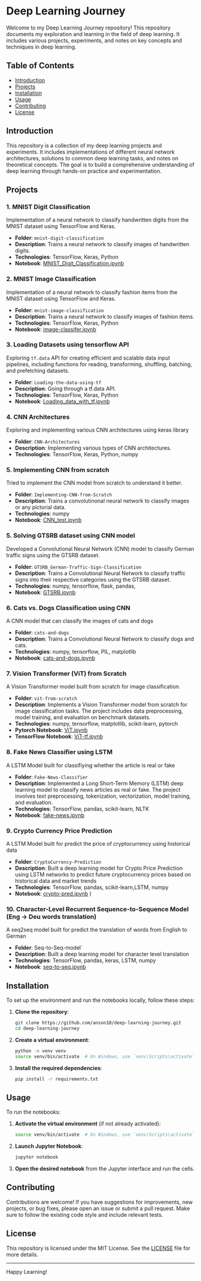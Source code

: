# Deep Learning Journey

Welcome to my Deep Learning Journey repository! This repository documents my exploration and learning in the field of deep learning. It includes various projects, experiments, and notes on key concepts and techniques in deep learning.

## Table of Contents

- [Introduction](#introduction)
- [Projects](#projects)
- [Installation](#installation)
- [Usage](#usage)
- [Contributing](#contributing)
- [License](#license)

## Introduction

This repository is a collection of my deep learning projects and experiments. It includes implementations of different neural network architectures, solutions to common deep learning tasks, and notes on theoretical concepts. The goal is to build a comprehensive understanding of deep learning through hands-on practice and experimentation.

## Projects

### 1. MNIST Digit Classification
Implementation of a neural network to classify handwritten digits from the MNIST dataset using TensorFlow and Keras.
- **Folder**: `mnist-digit-classification`
- **Description**: Trains a neural network to classify images of handwritten digits.
- **Technologies**: TensorFlow, Keras, Python
- **Notebook**: [MNIST_Digit_Classification.ipynb](mnist-digit-classification/MNIST_Digit_Classification.ipynb)

### 2. MNIST Image Classification
Implementation of a neural network to classify fashion items from the MNIST dataset using TensorFlow and Keras.
- **Folder**: `mnist-image-classification`
- **Description**: Trains a neural network to classify images of fashion items.
- **Technologies**: TensorFlow, Keras, Python
- **Notebook**: [image-classifer.ipynb](mnist-image-classification/image-classifer.ipynb)

### 3. Loading Datasets using tensorflow API
Exploring `tf.data` API for creating efficient and scalable data input pipelines, including functions for reading, transforming, shuffling, batching, and prefetching datasets.
- **Folder**: `Loading-the-data-using-tf`
- **Description**: Going through a tf.data API.
- **Technologies**: TensorFlow, Keras, Python
- **Notebook**: [Loading_data_with_tf.ipynb](Loading-the-data-using-tf/Loading_data_with_tf.ipynb)

### 4. CNN Architectures
Exploring and implementing various CNN architectures using keras library
- **Folder**: `CNN-Architectures`
- **Description**: Implementing various types of CNN architectures.
- **Technologies**: TensorFlow, Keras, Python, numpy

### 5. Implementing CNN from scratch
Tried to implement the CNN model from scratch to understand it better.
- **Folder**: `Implementing-CNN-from-Scratch`
- **Description**: Trains a convolutinonal neural network to classify images or any pictorial data.
- **Technologies**: numpy
- **Notebook**: [CNN_test.ipynb](Implementing-CNN-from-scratch/CNN_test.ipynb)

### 5. Solving GTSRB dataset using CNN model
Developed a Convolutional Neural Network (CNN) model to classify German traffic signs using the GTSRB dataset.
- **Folder**: `GTSRB_German-Traffic-Sign-Classification`
- **Description**: Trains a Convolutional Neural Network to classify traffic signs into their respective categories using the GTSRB dataset.
- **Technologies**: numpy, tensorflow, flask, pandas,
- **Notebook**: [GTSRB.ipynb](GTSRB_German-Traffic-Sign-Classification/GTSRB.ipynb)

### 6. Cats vs. Dogs Classification using CNN
A CNN model that can classify the images of cats and dogs
- **Folder**: `cats-and-dogs`
- **Description**: Trains a Convolutional Neural Network to classify dogs and cats.
- **Technologies**: numpy, tensorflow, PIL, matplotlib
- **Notebook**: [cats-and-dogs.ipynb](cats-and-dogs/cats-and-dogs.ipynb)

### 7. Vision Transformer (ViT) from Scratch
A Vision Transformer model built from scratch for image classification.
- **Folder**: `vit-from-scratch`
- **Description**: Implements a Vision Transformer model from scratch for image classification tasks. The project includes data preprocessing, model training, and evaluation on benchmark datasets.
- **Technologies**: numpy, tensorflow, matplotlib, scikit-learn, pytorch
- **Pytorch Notebook**: [ViT.ipynb](vit-from-scratch/ViT.ipynb)
- **TensorFlow Notebook**: [ViT-tf.ipynb](vit-from-scratch/ViT-tf.ipynb)

### 8. Fake News Classifier using LSTM
A LSTM Model built for classifiying whether the article is real or fake
- **Folder**: `Fake-News-Classifier`
- **Description**: Implemented a Long Short-Term Memory (LSTM) deep learning model to classify news articles as real or fake. The project involves text preprocessing, tokenization, vectorization, model training, and evaluation.
- **Technologies**: TensorFlow, pandas, scikit-learn, NLTK
- **Notebook**: [fake-news.ipynb](Fake-News-Classifier/kaggle-Fake-News-Classifier/fake-news-2.ipynb
)

### 9. Crypto Currency Price Prediction
A LSTM Model built for predict the price of cryptocurrency using historical data
- **Folder**: `CryptoCurrency-Prediction`
- **Description**: Built a deep learning model for Crypto Price Prediction using LSTM networks to predict future cryptocurrency prices based on historical data and market trends
- **Technologies**: TensorFlow, pandas, scikit-learn,LSTM, numpy
- **Notebook**: [crypto-pred.ipynb](CryptoCurrency-Prediction/crypto-pred.ipynb)
)

### 10. Character-Level Recurrent Sequence-to-Sequence Model (Eng -> Deu words translation)
A seq2seq model built for predict the translation of words from English to German
- **Folder**: Seq-to-Seq-model`
- **Description**: Built a deep learning model for character level translation
- **Technologies**: TensorFlow, pandas, keras, LSTM, numpy
- **Notebook**: [seq-to-seq.ipynb](Seq-to-Seq-model/seq-to-seq.ipynb)


## Installation

To set up the environment and run the notebooks locally, follow these steps:

1. **Clone the repository**:
    ```bash
    git clone https://github.com/anson10/deep-learning-journey.git
    cd deep-learning-journey
    ```

2. **Create a virtual environment**:
    ```bash
    python -m venv venv
    source venv/bin/activate  # On Windows, use `venv\Scripts\activate`
    ```

3. **Install the required dependencies**:
    ```bash
    pip install -r requirements.txt
    ```

## Usage

To run the notebooks:

1. **Activate the virtual environment** (if not already activated):
    ```bash
    source venv/bin/activate  # On Windows, use `venv\Scripts\activate`
    ```

2. **Launch Jupyter Notebook**:
    ```bash
    jupyter notebook
    ```

3. **Open the desired notebook** from the Jupyter interface and run the cells.

## Contributing

Contributions are welcome! If you have suggestions for improvements, new projects, or bug fixes, please open an issue or submit a pull request. Make sure to follow the existing code style and include relevant tests.

## License

This repository is licensed under the MIT License. See the [LICENSE](LICENSE) file for more details.

---

Happy Learning!

